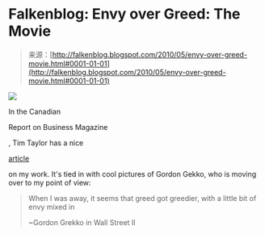 <!--yml
category: 未分类
date: 2024-05-12 21:31:26
-->

# Falkenblog: Envy over Greed: The Movie

> 来源：[http://falkenblog.blogspot.com/2010/05/envy-over-greed-movie.html#0001-01-01](http://falkenblog.blogspot.com/2010/05/envy-over-greed-movie.html#0001-01-01)

[![](img/f581631f4556c1501f61e35046a4d3e9.png)](https://blogger.googleusercontent.com/img/b/R29vZ2xl/AVvXsEh6ON4zMro8zfoWnN1NING8-EdfNQqaqpiCUn1Afd25N9jTwu2ngieFpoSZNcsHhzODqMLoVT3cvELGwrrkSY1_ZWRR5OCTOCDWtafDj887AhwkLVyLV7fBzgwtEdghNakMvL-lPg/s1600/wstreet2.jpg)

In the Canadian

Report on Business Magazine

, Tim Taylor has a nice

[article](http://www.theglobeandmail.com/report-on-business/rob-magazine/green-from-envy/article1577630/)

on my work. It's tied in with cool pictures of Gordon Gekko, who is moving over to my point of view:

> When I was away, it seems that greed got greedier, with a little bit of envy mixed in
> 
> ~Gordon Grekko in Wall Street II